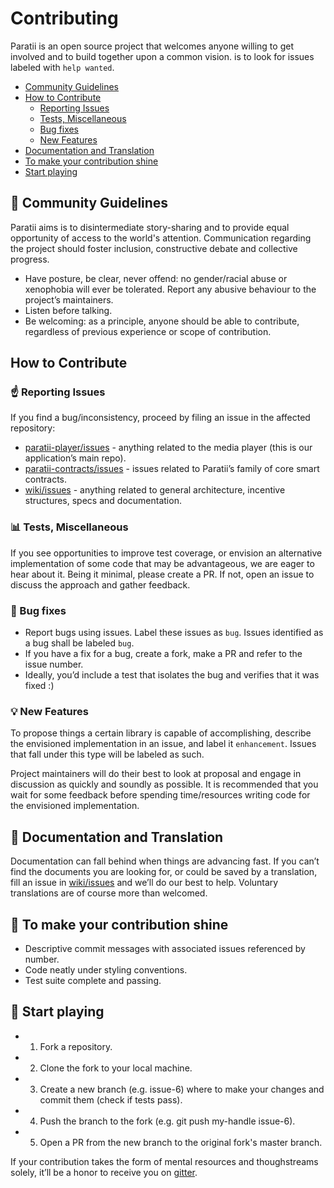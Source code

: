 # Contributing


Paratii is an open source project that welcomes anyone willing to get involved and to build together upon a common vision. is to look for issues labeled with `help wanted`.

* [Community Guidelines](https://github.com/Paratii-Video/wiki/blob/master/CONTRIBUTING.md#community-guidelines)
* [How to Contribute](https://github.com/Paratii-Video/wiki/blob/master/CONTRIBUTING.md#how-to-contribute)
  * [Reporting Issues](https://github.com/Paratii-Video/wiki/blob/master/CONTRIBUTING.md#point_up-reporting-issues)
  * [Tests, Miscellaneous](https://github.com/Paratii-Video/wiki/blob/master/CONTRIBUTING.md#bar_chart-tests-miscellaneous])
  * [Bug fixes](https://github.com/Paratii-Video/wiki/blob/master/CONTRIBUTING.md#wrench-bug-fixes)
  * [New Features](https://github.com/Paratii-Video/wiki/blob/master/CONTRIBUTING.md#bulb-new-features)
* [Documentation and Translation](https://github.com/Paratii-Video/wiki/blob/master/CONTRIBUTING.md#documentation-and-translation)
* [To make your contribution shine](https://github.com/Paratii-Video/wiki/blob/master/CONTRIBUTING.md#dizzy-to-make-your-contribution-shine)
* [Start playing](https://github.com/Paratii-Video/wiki/blob/master/CONTRIBUTING.md#space_invader-start-playing)


## :seedling: Community Guidelines


Paratii aims is to disintermediate story-sharing and to provide equal opportunity of access to the world's attention. Communication regarding the project should foster inclusion, constructive debate and collective progress.

* Have posture, be clear, never offend: no gender/racial abuse or xenophobia will ever be tolerated. Report any abusive behaviour to the project’s maintainers.
* Listen before talking.
* Be welcoming: as a principle, anyone should be able to contribute, regardless of previous experience or scope of contribution.


## How to Contribute

### :point_up: Reporting Issues
If you find a bug/inconsistency, proceed by filing an issue in the affected repository:

*  [paratii-player/issues](https://github.com/Paratii-Video/paratii-player/issues) - anything related to the media player (this is our application’s main repo).
* [paratii-contracts/issues](https://github.com/Paratii-Video/paratii-contracts/issues) - issues related to Paratii’s family of core smart contracts.
* [wiki/issues](https://github.com/Paratii-Video/wiki/issues) - anything related to general architecture, incentive structures, specs and documentation.


### :bar_chart: Tests, Miscellaneous

If you see opportunities to improve test coverage, or envision an alternative implementation of some code that may be advantageous, we are eager to hear about it. Being it minimal, please create a PR. If not, open an issue to discuss the approach and gather feedback.


### :wrench: Bug fixes

* Report bugs using issues. Label these issues as `bug`. Issues identified as a bug shall be labeled `bug`.
* If you have a fix for a bug, create a fork, make a PR and refer to the issue number.
* Ideally, you’d include a test that isolates the bug and verifies that it was fixed :)


### :bulb: New Features

To propose things a certain library is capable of accomplishing, describe the envisioned implementation in an issue, and label it `enhancement`. Issues that fall under this type will be labeled as such.

Project maintainers will do their best to look at proposal and engage in discussion as quickly and soundly as possible. It is recommended that you wait for some feedback before spending time/resources writing code for the envisioned implementation.


## :scroll: Documentation and Translation

Documentation can fall behind when things are advancing fast. If you can’t find the documents you are looking for, or could be saved by a translation, fill an issue in [wiki/issues](https://github.com/Paratii-Video/wiki/issues) and we’ll do our best to help. Voluntary translations are of course more than welcomed.


## :dizzy: To make your contribution shine

* Descriptive commit messages with associated issues referenced by number.
* Code neatly under styling conventions.
* Test suite complete and passing.


## :space_invader: Start playing

* 1. Fork a repository.
* 2. Clone the fork to your local machine.
* 3. Create a new branch (e.g. issue-6) where to make your changes and commit them (check if tests pass).
* 4. Push the branch to the fork (e.g. git push my-handle issue-6).
* 5. Open a PR from the new branch to the original fork's master branch.


If your contribution takes the form of mental resources and thoughstreams solely, it’ll be a honor to receive you on [gitter](https://gitter.im/Paratii-Video/Lobby).
